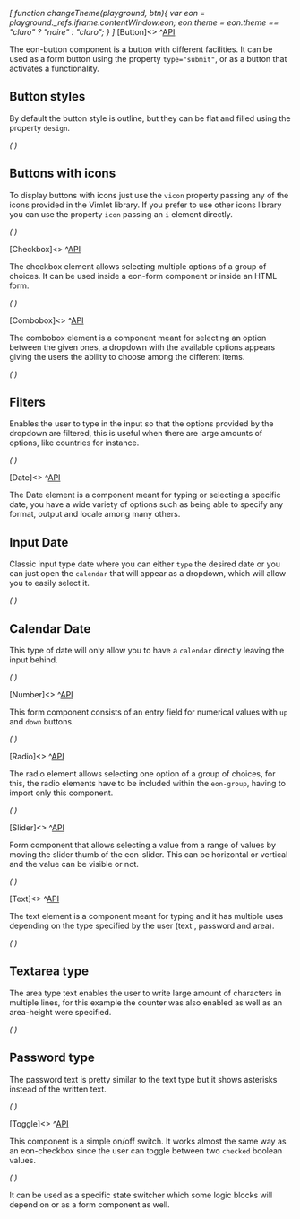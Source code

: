 *[
  function changeTheme(playground, btn){
    var eon = playground._refs.iframe.contentWindow.eon;
    eon.theme = eon.theme == "claro" ? "noire" : "claro";
  }
]*
[Button]<>
^[API](#!&mode=api&file=ui%2Feon-button%2Feon-button.html)


The eon-button component is a button with different facilities. It can be used as a form button using the property `type="submit"`, or as a button that activates a functionality.

## Button styles
By default the button style is outline, but they can be flat and filled using the property `design`.

*(
<doc-playground label="Regular Buttons" html="true" js="true" css="true" selector="body">
  <template type="html">
      <doc-head>
          <script src='framework/doc-eon/eon/eon.js'></script>
          <script>eon.import(['framework/doc-eon/eon/ui/eon-button','framework/doc-eon/custom/doc-playground/doc-showcase']);
          </script>
          <style>
            body {
              display: flex;
              flex-wrap: wrap;
            }
          </style>
      </doc-head>
      <doc-body>
          <doc-showcase label='Outline'>
              <eon-button value='Button'></eon-button>
              <eon-button value='Disabled' disabled='true'></eon-button>
          </doc-showcase>
          <doc-showcase label='Flat'>
              <eon-button value='Button' design='flat'></eon-button>
              <eon-button value='Disabled' disabled='true' design='flat'></eon-button>
          </doc-showcase>
              <doc-showcase label='Filled'><eon-button value='Button' design='filled'></eon-button>
              <eon-button value='Disabled' disabled='true' design='filled'></eon-button>
          </doc-showcase>
      </doc-body>
  </template>
  <template type="css">
      .doc-showcase-content{display:flex;}
      .doc-showcase-content eon-button{margin:0 5px;}
  </template>
  <template type="footer">
    {"button":{"action":"changeTheme", "icon":"theme"}}
  </template>
</doc-playground>
)*

## Buttons with icons
To display buttons with icons just use the `vicon` property passing any of the icons provided in the Vimlet library. If you prefer to use other icons library you can use the property `icon` passing an `i` element directly.

*(
<doc-playground label="Icon Buttons" html="true" js="true" css="true" selector="body">
  <template type="html">
      <doc-head>
          <script src='framework/doc-eon/eon/eon.js'></script>
          <script>eon.import(['framework/doc-eon/eon/ui/eon-button','framework/doc-eon/custom/doc-playground/doc-showcase']);</script>
          <style>
            body {
              display: flex;
              flex-wrap: wrap;
            }
          </style>
      </doc-head>
      <doc-body>
          <doc-showcase label='Outline'>
              <eon-button value='Button' icon='<i class="vicon vicon-cog"></i>'></eon-button>
              <eon-button vicon='vicon-build'></eon-button>
              <eon-button vicon='vicon-build' disabled='true'></eon-button>
          </doc-showcase>
          <doc-showcase label='Flat'>
              <eon-button value='Button' icon='<i class="vicon vicon-cog"></i>' design='flat' icon-position="right"></eon-button>
              <eon-button vicon='vicon-build' design='flat'></eon-button>
              <eon-button vicon='vicon-build' disabled='true' design='flat'></eon-button>
          </doc-showcase>
          <doc-showcase label='Filled'>
              <eon-button value='Button' icon='<i class="vicon vicon-cog"></i>' design='filled'></eon-button>
              <eon-button vicon='vicon-build' design='filled'></eon-button>
              <eon-button vicon='vicon-build' disabled='true' design='filled'></eon-button>
          </doc-showcase>
      </doc-body>
  </template>
  <template type="css">
      .doc-showcase-content{display:flex;}
      .doc-showcase-content eon-button{margin:0 5px;}
  </template>
  <template type="footer">
    {"button":{"action":"changeTheme", "icon":"theme"}}
  </template>
</doc-playground>
)*

[Checkbox]<>
^[API](#!&mode=api&file=ui%2Feon-checkbox%2Feon-checkbox.html)


The checkbox element allows selecting multiple options of a group of choices. It can be used inside a eon-form component or inside an HTML form.


*(
<doc-playground label="Common Usage" html="true" js="true" css="true" selector="body">
  <template type="html">
    <doc-head>
      <script src="framework/doc-eon/eon/eon.js"></script>
      <script> 
        eon.import([
          "framework/doc-eon/eon/ui/eon-checkbox", "framework/doc-eon/custom/doc-playground/doc-showcase"
        ]);
      </script>
      <style>
        body {
          display: flex;
          flex-wrap: wrap;
        }
      </style>
    </doc-head>
    <doc-body>
      <doc-showcase label="Standard">
        <eon-checkbox label="Checkbox" value='checkbox1' checked="true" name='checkboxOptions'></eon-checkbox>
      </doc-showcase>
      <doc-showcase label="Disabled">
        <eon-checkbox label='Disabled checked' value='checkbox2' checked="true" name='checkboxOptions' disabled='true'></eon-checkbox>
      </doc-showcase>
    </doc-body>
  </template>
  <template type="footer">
    {"button":{"action":"changeTheme", "icon":"theme"}}
  </template>
</doc-playground>
)*

[Combobox]<>
^[API](#!&mode=api&file=ui%2Feon-combobox%2Feon-combobox.html)


The combobox element is a component meant for selecting an option between the given ones, a dropdown with the available options appears giving the users the ability to choose among the different items.

*(
<doc-playground label="Common Usage" html="true" js="true" css="true" selector="#content">
  <template type="html">
      <doc-head>
          <script src='framework/doc-eon/eon/eon.js'></script>
          <script>eon.import(['framework/doc-eon/eon/ui/eon-combobox','framework/doc-eon/eon/ui/eon-item','framework/doc-eon/custom/doc-playground/doc-showcase']);</script>
          <style>
            body {
              display: flex;
              flex-wrap: wrap;
            }
          </style>
      </doc-head>
      <doc-body>
        <div id="content" style="width: 100%;">
        <doc-showcase label='Active'>
          <eon-combobox label='Colors' placeholder='Select an item' filter='true'>
              <eon-item value='red' display-value='Red'></eon-item>
              <eon-item value='green' display-value='Green'></eon-item>
              <eon-item value='pink' display-value='Pink'></eon-item>
              <eon-item value='grey' display-value='Grey'></eon-item>
          </eon-combobox>
        </doc-showcase>
        <doc-showcase label='Disabled'>
          <eon-combobox disabled='true' label='States' placeholder='Ohio'>
              <eon-item value='tomato' display-value='Tomato'></eon-item>
              <eon-item value='avocado' display-value='Avocado'></eon-item>
              <eon-item value='strawberry' display-value='Strawberry'></eon-item>
              <eon-item value='onion' display-value='Onion'></eon-item>
          </eon-combobox>
        </doc-showcase>
        </div>
        <div style="height:284px;"></div>
      </doc-body>
  </template>
  <template type="css">
      .doc-showcase-content{display:flex;}
      .doc-showcase-content eon-button{margin:0 5px;}
  </template>
  <template type="footer">
    {"button":{"action":"changeTheme", "icon":"theme"}}
  </template>
</doc-playground>
)*

## Filters
Enables the user to type in the input so that the options provided by the dropdown are filtered, this is useful when there are large amounts of options, like countries for instance.

*(
<doc-playground label="Filtering" html="true" js="true" css="true" selector="#content">
    <template type="html">
        <doc-head>
          <script src='framework/doc-eon/eon/eon.js'></script>
          <script>eon.import(['framework/doc-eon/eon/ui/eon-combobox','framework/doc-eon/eon/ui/eon-item','framework/doc-eon/custom/doc-playground/doc-showcase']);</script>
          <style>
            body {
              display: flex;
              flex-wrap: wrap;
            }
          </style>
        </doc-head>
        <doc-body>
        <div id="content" style="width: 100%;">
        <doc-showcase>
              <eon-combobox label="Colors" name='myCombobox' placeholder='Pick a color' filter='true'>
                  <eon-item value='r' display-value='Red'></eon-item>
                  <eon-item value='p' display-value='Pink'></eon-item>
                  <eon-item value='pu' display-value='Purple'></eon-item>
              </eon-combobox>
          </doc-showcase>
        </div>
        <div style="height:284px;"></div>
        </doc-body>
    </template>
    <template type="css">
        .doc-showcase-content{display:flex;}
        .doc-showcase-content eon-button{margin:0 5px;}
    </template>
</doc-playground>
)*

[Date]<>
^[API](#!&mode=api&file=ui%2Feon-date%2Feon-date.html)


The Date element is a component meant for typing or selecting a specific date, you have a wide variety of options such as being able to specify any format, output and locale among many others.

## Input Date
Classic input type date where you can either `type` the desired date or you can just open the `calendar` that will appear as a dropdown, which will allow you to easily select it.

*(
<doc-playground label="Input Type" html="true" js="true" css="true" selector="body">
    <template type="html">
        <doc-head>
          <script src='framework/doc-eon/eon/eon.js'></script>
          <script>eon.import(['framework/doc-eon/eon/ui/eon-date','framework/doc-eon/custom/doc-playground/doc-showcase']);</script>
          <style>
            body {
              display: flex;
              flex-wrap: wrap;
            }
          </style>
        </doc-head>
        <doc-body>
          <doc-showcase label='Active'>
            <eon-date min="03/07/1969" default="1969-07-06" name="defaultInput" week-format="short" value-format="YYYY-MM-DD">
          </eon-date>
          </doc-showcase>
          <doc-showcase label='Disabled'>
              <eon-date type="input" inline="true" day="9" month="2" year="1994" mask="DDMMYYYY" name="disabledInput" disabled="true" week-start="monday" value-format="YYYY/MM/DD">
          </eon-date>
          </doc-showcase>
          <div style="height: 284px;"></div>
        </doc-body>
    </template>
    <template type="css">
        .doc-showcase-content{display:flex;}
        .doc-showcase-content eon-button{margin:0 5px;}
    </template>
</doc-playground>
)*

## Calendar Date
This type of date will only allow you to have a `calendar` directly leaving the input behind.

*(
<doc-playground label="Calendar Type" html="true" js="true" css="true" selector="body">
    <template type="html">
        <doc-head>
          <script src='framework/doc-eon/eon/eon.js'></script>
          <script>eon.import(['framework/doc-eon/eon/ui/eon-date','framework/doc-eon/custom/doc-playground/doc-showcase']);</script>
          <style>
            body {
              display: flex;
              flex-wrap: wrap;
            }
          </style>
        </doc-head>
        <doc-body>
        <doc-showcase label="Default">
              <eon-date selectable="dmy" type="calendar" name="defaultCalendar"></eon-date>
        </doc-showcase>
        <doc-showcase label="Months/Years">
              <eon-date selectable="my"  type="calendar" name="monthsCalendar"></eon-date>
        </doc-showcase>
        <doc-showcase label="Years">
              <eon-date selectable="y"  type="calendar" name="yearsCalendar"></eon-date>
        </doc-showcase>
        <doc-showcase label="Disabled">
              <eon-date disabled="true" selectable="dmy" type="calendar" name="disabledCalendar"></eon-date>
        </doc-showcase>
        </doc-body>
    </template>
    <template type="css">
        .doc-showcase-content{display:flex;}
        .doc-showcase-content eon-button{margin:0 5px;}
    </template>
</doc-playground>
)*

[Number]<>
^[API](#!&mode=api&file=ui%2Feon-number%2Feon-number.html)


This form component consists of an entry field for numerical values with `up` and `down` buttons. 

*(
<doc-playground label="Common usage" format="true" html="true" js="true" css="true" selector="body">
  <template type="html">
    <doc-head>
      <script src="framework/doc-eon/eon/eon.js"></script>
      <script> 
        eon.theme = "claro";
        eon.import([
          "framework/doc-eon/eon/ui/eon-number", "framework/doc-eon/custom/doc-playground/doc-showcase"
        ]);
      </script>
      <style>
        body {
          display: flex;
          flex-wrap: wrap;
        }
        doc-showcase {
          max-width: 300px;
        }
      </style>
    </doc-head>
    <doc-body>
    <doc-showcase label="Standard">
      <eon-number label="Number field" name="numberField" default="15" max="111">
            </eon-number>
    </doc-showcase>
    <doc-showcase label="Disabled">
      <eon-number label="Number field disabled" name="numberFieldDis" disabled="true">
            </eon-number>
    </doc-showcase>
    </doc-body>
  </template>
  <template type="footer">
    {"button":{"action":"changeTheme", "icon":"theme"}}
  </template>
</doc-playground>
)*

[Radio]<>
^[API](#!&mode=api&file=ui%2Feon-radio%2Feon-radio.html)


The radio element allows selecting one option of a group of choices, for this, the radio elements have to be included within the `eon-group`, having to import only this component.

*(
<doc-playground label="Common Usage" html="true" js="true" css="true" selector="body">
  <template type="html">
      <doc-head>
          <script src='framework/doc-eon/eon/eon.js'></script>
          <script>eon.import(['framework/doc-eon/eon/ui/eon-group', 'framework/doc-eon/eon/ui/eon-radio','framework/doc-eon/custom/doc-playground/doc-showcase']);</script>
          <style>
              .eon-group-label {
                  display:none;
              }
              body {
                display: flex;
                flex-wrap: wrap;
              }
          </style>
      </doc-head>
      <doc-body>
          <doc-showcase label='Standard'>
              <eon-group class="d-radio-group" name="radioOptions">
                <eon-radio class="d-top-margin" label="Orange" checked="true" value="Orange"></eon-radio>
                <eon-radio class="d-top-margin" label="Red" value="Red"></eon-radio>
                <eon-radio class="d-top-margin" label="Blue" value="Blue"></eon-radio>
              </eon-group>
          </doc-showcase>
          <doc-showcase label='Disabled'>
              <eon-group class="d-radio-group" name="disabledRadio">
                <eon-radio class="d-top-margin" label="Mobile" checked="true" value="mobile" disabled="true"></eon-radio>
                <eon-radio class="d-top-margin" label="Tablet" value="tablet" disabled="true"></eon-radio>
                <eon-radio class="d-top-margin" label="Desktop" value="desktop" disabled="true"></eon-radio>
            </eon-group>
          </doc-showcase>
      </doc-body>
  </template>
  <template type="css">
      .doc-showcase-content{display:flex;}
      .doc-showcase-content eon-button{margin:0 5px;}
  </template>
  <template type="footer">
    {"button":{"action":"changeTheme", "icon":"theme"}}
  </template>
</doc-playground>
)*

[Slider]<>
^[API](#!&mode=api&file=ui%2Feon-slider%2Feon-slider.html)


Form component that allows selecting a value from a range of values by moving the slider thumb of the eon-slider. This can be horizontal or vertical and the value can be visible or not.

*(
<doc-playground label="Common Usage" html="true" js="true" css="true" selector="body">
  <template type="html">
    <doc-head>
      <script src="framework/doc-eon/eon/eon.js"></script>
      <script> 
        eon.import([
          "framework/doc-eon/eon/ui/eon-slider", "framework/doc-eon/custom/doc-playground/doc-showcase"
        ]);
      </script>
      <style>
        doc-showcase {
          max-width: 500px;
        }
        doc-showcase eon-slider{
          width: auto !important;
        }
      </style>
    </doc-head>
    <doc-body>
      <doc-showcase label="Standard">
        <eon-slider display-visibility="true"></eon-slider>
      </doc-showcase>
      <doc-showcase label="Disabled">
        <eon-slider display-visibility="true" disabled="true"></eon-slider>
      </doc-showcase>
    </doc-body>
  </template>
  <template type="footer">
    {"button":{"action":"changeTheme", "icon":"theme"}}
  </template>
</doc-playground>
)*

[Text]<>
^[API](#!&mode=api&file=ui%2Feon-text%2Feon-text.html)


The text element is a component meant for typing and it has multiple uses depending on the type specified by the user (text , password and area). 

*(
<doc-playground label="Regular Text" format="true" html="true" js="true" css="true" selector="body">
  <template type="html">
    <doc-head>
      <script src="framework/doc-eon/eon/eon.js"></script>
      <script> 
        eon.theme = "claro";
        eon.import([
          "framework/doc-eon/eon/ui/eon-text", "framework/doc-eon/custom/doc-playground/doc-showcase"
        ]);
      </script>
      <style>
        body {
          display: flex;
          flex-wrap: wrap;
        }
        doc-showcase {
          max-width: 300px;
        }
        .doc-showcase-content eon-text {
          margin: 0 0 20px 0;
        }
        eon-text.margin-top{
          margin-top: 23px;
        }
      </style>
    </doc-head>
    <doc-body>
      <doc-showcase>
        <eon-text label="Name" placeholder="Type here" inline="false" name="text" max-length="18" counter="true"></eon-text>
      </doc-showcase>
      <doc-showcase>
        <eon-text value="Initial value" class="margin-top" inline="false" name="text" max-length="18"></eon-text>
      </doc-showcase>
      <doc-showcase>
        <eon-text value="Disabled" class="margin-top" inline="false" name="disabled" disabled="true"></eon-text>
      </doc-showcase>
    </doc-body>
  </template>
  <template type="footer">
    {"button":{"action":"changeTheme", "icon":"theme"}}
  </template>
</doc-playground>
)*


## Textarea type 
The area type text enables the user to write large amount of characters in multiple lines, for this example the counter was also enabled as well as an area-height were specified.

*(
<doc-playground label="Textarea" format="true" html="true" js="true" css="true" selector="body">
  <template type="html">
    <doc-head>
      <script src="framework/doc-eon/eon/eon.js"></script>
      <script> 
        eon.theme = "claro";
        eon.import([
          "framework/doc-eon/eon/ui/eon-text", "framework/doc-eon/custom/doc-playground/doc-showcase"
        ]);
      </script>
      <style>
        body {
          display: flex;
          flex-wrap: wrap;
        }
        doc-showcase {
          max-width: 300px;
        }
        .doc-showcase-content eon-text {
          margin: 0 0 20px 0;
          min-width: 212px; 
        }
        eon-text.margin-top{
          margin-top: 23px;
        }
      </style>
    </doc-head>
    <doc-body>
      <doc-showcase>
        <eon-text placeholder="Textarea" inline="false" name="description" type="area" label="Description" counter="true" area-height="100"></eon-text>
      </doc-showcase>
      <doc-showcase>
        <eon-text placeholder="Disabled Textarea" class="margin-top" inline="false" name="disabled" type="area" area-height="100" disabled="true"></eon-text>
      </doc-showcase>
    </doc-body>
  </template>
  <template type="footer">
    {"button":{"action":"changeTheme", "icon":"theme"}}
  </template>
</doc-playground>
)*


## Password type 
The password text is pretty similar to the text type but it shows asterisks instead of the written text.

*(
<doc-playground label="Password" format="true" html="true" js="true" css="true" selector="body">
  <template type="html">
    <doc-head>
      <script src="framework/doc-eon/eon/eon.js"></script>
      <script> 
        eon.theme = "claro";
        eon.import([
          "framework/doc-eon/eon/ui/eon-text", "framework/doc-eon/custom/doc-playground/doc-showcase"
        ]);
      </script>
      <style>
        body {
          display: flex;
          flex-wrap: wrap;
        }
        doc-showcase {
          max-width: 300px;
        }
        .doc-showcase-content eon-text {
          margin: 0 0 20px 0;
        }
      </style>
    </doc-head>
    <doc-body>
      <doc-showcase>
        <eon-text label="Password" default="password" inline="false" type="password"></eon-text>
      </doc-showcase>
      <doc-showcase>
        <eon-text label="Disabled" default="password" inline="false" type="password" disabled="true"></eon-text>
      </doc-showcase>
    </doc-body>
  </template>
  <template type="footer">
    {"button":{"action":"changeTheme", "icon":"theme"}}
  </template>
</doc-playground>
)*


[Toggle]<>
^[API](#!&mode=api&file=ui%2Feon-toggle%2Feon-toggle.html)


This component is a simple on/off switch. It works almost the same way as an eon-checkbox since the user can toggle between two `checked` boolean values.  

*(
<doc-playground label="Common Usage" format="true" html="true" js="true" css="true" selector="body">
  <template type="html">
    <doc-head>
      <script src="framework/doc-eon/eon/eon.js"></script>
      <script> 
        eon.theme = "claro";
        eon.import([
          "framework/doc-eon/eon/ui/eon-toggle", "framework/doc-eon/custom/doc-playground/doc-showcase"
        ]);
      </script>
      <style>
        body {
          display: flex;
          flex-wrap: wrap;
        }
      </style>
    </doc-head>
    <doc-body>
    <doc-showcase label="Standard">
      <eon-toggle label='Toggle label' value='toggle2' name='toggleOptions'></eon-toggle>
    </doc-showcase>
    <doc-showcase label="Disabled">
      <eon-toggle label='Disabled label' value='toggle3' name='toggleOptions' disabled='true'></eon-toggle>
    </doc-showcase>
    </doc-body>
  </template>
  <template type="footer">
    {"button":{"action":"changeTheme", "icon":"theme"}}
  </template>
</doc-playground>
)*

It can be used as a specific state switcher which some logic blocks will depend on or as a form component as well.




